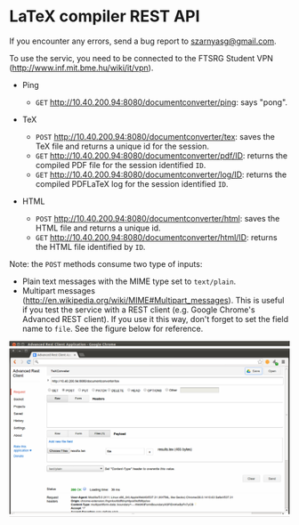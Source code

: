 LaTeX compiler REST API
=======================

If you encounter any errors, send a bug report to <szarnyasg@gmail.com>.

To use the servic, you need to be connected to the FTSRG Student VPN (<http://www.inf.mit.bme.hu/wiki/it/vpn>).

* Ping
    * ```GET``` <http://10.40.200.94:8080/documentconverter/ping>: says "pong".

* TeX
    * ```POST``` <http://10.40.200.94:8080/documentconverter/tex>: saves the TeX file and returns a unique id for the session.
    * ```GET``` <http://10.40.200.94:8080/documentconverter/pdf/ID>: returns the compiled PDF file for the session identified ```ID```.
    * ```GET``` <http://10.40.200.94:8080/documentconverter/log/ID>: returns the compiled PDFLaTeX log for the session identified ```ID```.

* HTML
    * ```POST``` <http://10.40.200.94:8080/documentconverter/html>: saves the HTML file and returns a unique id.
    * ```GET``` <http://10.40.200.94:8080/documentconverter/html/ID>: returns the HTML file identified by ```ID```.

Note: the ```POST``` methods consume two type of inputs:

* Plain text messages with the MIME type set to ```text/plain```.
* Multipart messages (<http://en.wikipedia.org/wiki/MIME#Multipart_messages>). This is useful if you test the service with a REST client (e.g. Google Chrome's Advanced REST client). If you use it this way, don't forget to set the field name to ```file```. See the figure below for reference. 

![The logo of Tomcat](img/rest_service_docs/rest_client.png)
